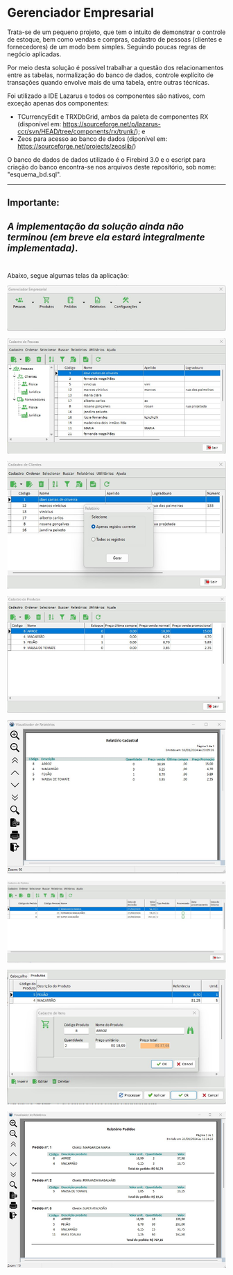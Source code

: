 # Gerenciador Empresarial

Trata-se de um pequeno projeto, que tem o intuito de demonstrar o controle de estoque, bem como vendas e compras, cadastro de pessoas (clientes e fornecedores) de um modo bem simples. Seguindo poucas regras de negócio aplicadas.

Por meio desta solução é possível trabalhar a questão dos relacionamentos entre as tabelas, normalização do banco de dados, controle explícito de transações quando envolve mais de uma tabela, entre outras técnicas.


Foi utilizado a IDE Lazarus e todos os componentes são nativos, com exceção apenas dos componentes:


* TCurrencyEdit e TRXDbGrid, ambos da paleta de componentes RX (disponível em: https://sourceforge.net/p/lazarus-ccr/svn/HEAD/tree/components/rx/trunk/); e
* Zeos para acesso ao banco de dados (diponível em: https://sourceforge.net/projects/zeoslib/)


O banco de dados de dados utilizado é o Firebird 3.0 e o escript para criação do banco encontra-se nos arquivos deste repositório, sob nome: "esquema_bd.sql".

---
## Importante:
*A implementação da solução ainda não terminou (em breve ela estará integralmente implementada)*.<br><Br>
---



Abaixo, segue algumas telas da aplicação:

![Tela principal](img/inicio.jpg)

![Cadastro de Pessoas](img/cad_pessoas.jpg)

![Cadastro de Clientes](img/cad_clientes.jpg)

![Cadastro de Produtos](img/cad_produtos.jpg)

![Relatório cadastral](img/rel_cadastral.jpg)

![Cadastro de Pedidos](img/cad_pedidos.jpg)

![Cadastro de Itens de Pedidos](img/itens_pedido.jpg)

![Relatório de Pedidos](img/rel_pedidos.jpg)